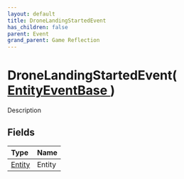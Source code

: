 ```yaml
---
layout: default
title: DroneLandingStartedEvent
has_children: false
parent: Event
grand_parent: Game Reflection
---
```

# DroneLandingStartedEvent( [ EntityEventBase ](/docs/game-reflection/events/entity_event_base) )
Description 

## Fields

| Type | Name |
|:-------------|:--------------|
| [Entity](/docs/game-reflection/classes/entity) | Entity |


